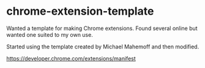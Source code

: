 # chrome-extension-template
Wanted a template for making Chrome extensions. Found several online but wanted one suited to my own use.

Started using the template created by Michael Mahemoff and then modified.

https://developer.chrome.com/extensions/manifest
